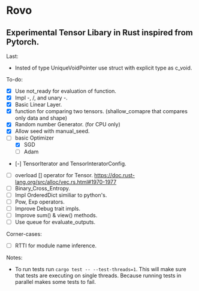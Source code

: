 # Rovo

## Experimental Tensor Libary in Rust inspired from Pytorch.

Last:

- Insted of type UniqueVoidPointer use struct with explicit type as c_void.

To-do:

- [x] Use not_ready for evaluation of function.
- [x] Impl -, /, and unary -.
- [x] Basic Linear Layer.
- [x] function for comparing two tensors. (shallow_comapre that compares only data and shape)
- [x] Random number Generator. (for CPU only)
- [x] Allow seed with manual_seed.
- [ ] basic Optimizer
  - [x] SGD
  - [ ] Adam
- [-] TensorIterator and TensorInteratorConfig.
- [ ] overload [] operator for Tensor. https://doc.rust-lang.org/src/alloc/vec.rs.html#1970-1977
- [ ] Binary_Cross_Entropy.
- [ ] Impl OrderedDict similiar to python's.
- [ ] Pow, Exp operators.
- [ ] Improve Debug trait impls.
- [ ] Improve sum() & view() methods.
- [ ] Use queue for evaluate_outputs.

Corner-cases:

- [ ] RTTI for module name inference.

Notes:

- To run tests run `cargo test -- --test-threads=1`. This will make sure that tests are executing on single threads. Because running tests in parallel makes some tests to fail.
